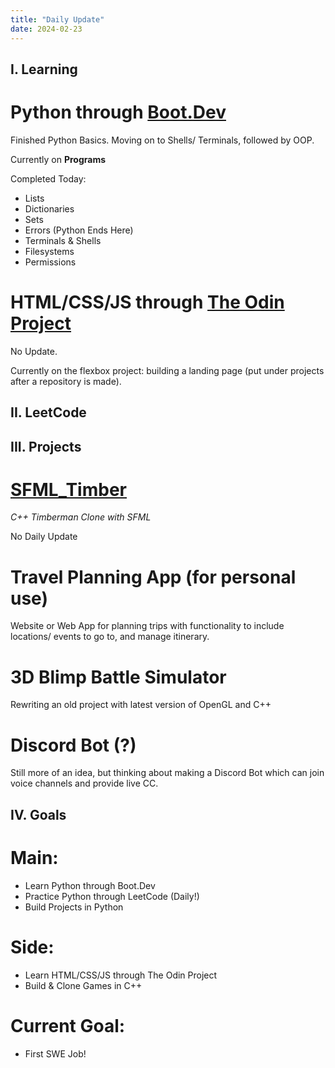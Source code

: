 ```yaml
---
title: "Daily Update"
date: 2024-02-23
---
```


## I. Learning

# Python through [Boot.Dev](https://www.boot.dev/tracks/backend)

Finished Python Basics. Moving on to Shells/ Terminals, followed by OOP.

Currently on **Programs**

Completed Today:
* Lists
* Dictionaries
* Sets
* Errors (Python Ends Here)
* Terminals & Shells
* Filesystems
* Permissions

# HTML/CSS/JS through [The Odin Project](https://www.theodinproject.com/)

No Update.

Currently on the flexbox project: building a landing page (put under
projects after a repository is made).

## II. LeetCode
<!--
[ProblemNameHere](pasteLinkHere)
-->
<!-- Optional Discussion -->

<!--```
pasteCodeHere
``` -->

## III. Projects

# [SFML_Timber](https://github.com/Edyth-K/SFML_Timber) 

*C++ Timberman Clone with SFML*

No Daily Update

# Travel Planning App (for personal use)

Website or Web App for planning trips with functionality to include locations/ events to go to, and manage itinerary.

# 3D Blimp Battle Simulator

Rewriting an old project with latest version of OpenGL and C++

# Discord Bot (?)

Still more of an idea, but thinking about making a Discord Bot which can join voice channels and provide live CC.

## IV. Goals

# Main:
* Learn Python through Boot.Dev
* Practice Python through LeetCode (Daily!)
* Build Projects in Python

# Side:
* Learn HTML/CSS/JS through The Odin Project
* Build & Clone Games in C++

# Current Goal:
* First SWE Job!
